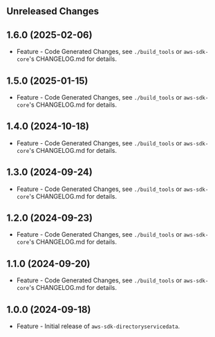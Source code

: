 Unreleased Changes
------------------

1.6.0 (2025-02-06)
------------------

* Feature - Code Generated Changes, see `./build_tools` or `aws-sdk-core`'s CHANGELOG.md for details.

1.5.0 (2025-01-15)
------------------

* Feature - Code Generated Changes, see `./build_tools` or `aws-sdk-core`'s CHANGELOG.md for details.

1.4.0 (2024-10-18)
------------------

* Feature - Code Generated Changes, see `./build_tools` or `aws-sdk-core`'s CHANGELOG.md for details.

1.3.0 (2024-09-24)
------------------

* Feature - Code Generated Changes, see `./build_tools` or `aws-sdk-core`'s CHANGELOG.md for details.

1.2.0 (2024-09-23)
------------------

* Feature - Code Generated Changes, see `./build_tools` or `aws-sdk-core`'s CHANGELOG.md for details.

1.1.0 (2024-09-20)
------------------

* Feature - Code Generated Changes, see `./build_tools` or `aws-sdk-core`'s CHANGELOG.md for details.

1.0.0 (2024-09-18)
------------------

* Feature - Initial release of `aws-sdk-directoryservicedata`.

